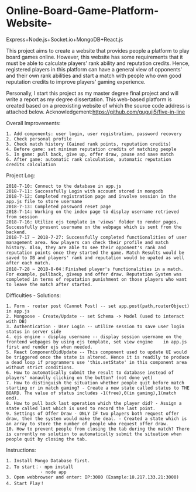 # Online-Board-Game-Platform-Website-
Express+Node.js+Socket.io+MongoDB+React.js

This project aims to create a website that provides people a platform to play board games online.
However, this website has some requirements that it must be able to calculate players' rank ability and reputation credits.
Hence, registered players in this platform can have a general view of opponents' and their own rank abilities and start a match with people who own good reputation credits to improve players' gaming experience.

Personally, I start this project as my master degree final project and will write a report as my degree dissertation.
This web-based platform is created based on a preexisting website of which the source code address is attached below.
Acknowledgement:https://github.com/guguji5/five-in-line

Overall Improvements:

    1. Add components: user login, user registration, password recovery
    2. Check personal profile
    3. Check match history (Gained rank points, reputation credits)
    4. Before game: set minimum reputation credits of matching people
    5. In game: pull back, give up, offer draw, pause and save match
    6. After game: automatic rank calculation, automatic reputation credits calculation              

Project Log:

    2018-7-10: Connect to the database in app.js
    2018-7-11: Successfully Login with account stored in mongodb
    2018-7-12: Completed registration page and involve session in the app.js file to store username
    2018-7-13: Completed password reset page
    2018-7-14: Working on the index page to display username retrieved from session
    2018-7-16: Utilize ejs template in 'views' folder to render pages. Successfully present username on the webpage which is sent from the backend.
    2018-7-17 ~ 2018-7-27: Successfully completed functionalities of user management area. Now players can check their profile and match history. Also, they are able to see their opponent's rank and reputation points once they started the game. Match Results would be saved to DB and players' rank and reputation would be upated as well after each match.
    2018-7-28 ~ 2018-8-04：Finished player's functionalities in a match. For example, pullback, giveup and offer draw. Reputation System was completed in terms of reputation punishment on those players who want to leave the match after started.

Difficulties - Solutions:

    1. Form - router post (Cannot Post) -- set app.post(path,routerObject) in app.js
    2. Mongoose - Create/Update -- set Schema -> Model (used to interact with DB)
    3. Authentication - User Login -- utilize session to save user login status in server side
    4. ejs engine - display username -- display session username on the frontend webpages by using ejs template, set view engine    in app.js first and render ejs when needed.
    5. React ComponentDidUpdate -- This component used to update UI would be triggered once the state is altered. Hence it is readily to produce a dead loop if programmers use 'this.setState' in this component area without strict conditions.
    6. How to automatically submit the result to database instead of players' manaully clicking on the button? (not done yet)
    7. How to distinguish the situation whether people quit before match starting or in match gaming? - Create a new state called status to THE BOARD. The value of status includes -1(free),0(in gaming),1(match end).
    8. How to pull back last operation which the player did? - Assign a state called last which is used to record the last point.
    9. Settings of Offer Draw - ONLY IF two players both request offer draw, then the system would make the deal. - Created a state which is an array to store the number of people who request offer draw.
    10. How to prevent people from closing the tab during the match? There is currently no solution to automatically submit the situation when people quit by closing the tab.
    
Instructions:

    1. Install Mongo Database first.
    2. To start：· npm install
                 · node app
    3. Open webbrowser and enter: IP:3000 (Example:10.217.133.21:3000)
    4. Start Play！
